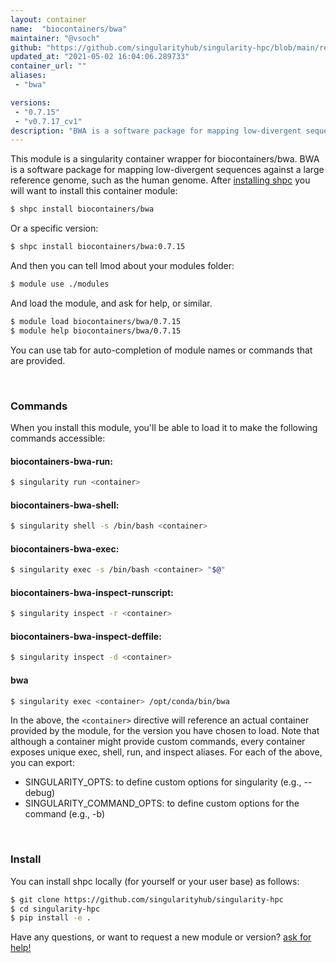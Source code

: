 ```yaml
---
layout: container
name:  "biocontainers/bwa"
maintainer: "@vsoch"
github: "https://github.com/singularityhub/singularity-hpc/blob/main/registry/biocontainers/bwa/container.yaml"
updated_at: "2021-05-02 16:04:06.289733"
container_url: ""
aliases:
 - "bwa"

versions:
 - "0.7.15"
 - "v0.7.17_cv1"
description: "BWA is a software package for mapping low-divergent sequences against a large reference genome, such as the human genome."
---
```


This module is a singularity container wrapper for biocontainers/bwa.
BWA is a software package for mapping low-divergent sequences against a large reference genome, such as the human genome.
After [installing shpc](#install) you will want to install this container module:

```bash
$ shpc install biocontainers/bwa
```

Or a specific version:

```bash
$ shpc install biocontainers/bwa:0.7.15
```

And then you can tell lmod about your modules folder:

```bash
$ module use ./modules
```

And load the module, and ask for help, or similar.

```bash
$ module load biocontainers/bwa/0.7.15
$ module help biocontainers/bwa/0.7.15
```

You can use tab for auto-completion of module names or commands that are provided.

<br>

### Commands

When you install this module, you'll be able to load it to make the following commands accessible:

#### biocontainers-bwa-run:

```bash
$ singularity run <container>
```

#### biocontainers-bwa-shell:

```bash
$ singularity shell -s /bin/bash <container>
```

#### biocontainers-bwa-exec:

```bash
$ singularity exec -s /bin/bash <container> "$@"
```

#### biocontainers-bwa-inspect-runscript:

```bash
$ singularity inspect -r <container>
```

#### biocontainers-bwa-inspect-deffile:

```bash
$ singularity inspect -d <container>
```


#### bwa
       
```bash
$ singularity exec <container> /opt/conda/bin/bwa
```



In the above, the `<container>` directive will reference an actual container provided
by the module, for the version you have chosen to load. Note that although a container
might provide custom commands, every container exposes unique exec, shell, run, and
inspect aliases. For each of the above, you can export:

 - SINGULARITY_OPTS: to define custom options for singularity (e.g., --debug)
 - SINGULARITY_COMMAND_OPTS: to define custom options for the command (e.g., -b)

<br>
  
### Install

You can install shpc locally (for yourself or your user base) as follows:

```bash
$ git clone https://github.com/singularityhub/singularity-hpc
$ cd singularity-hpc
$ pip install -e .
```

Have any questions, or want to request a new module or version? [ask for help!](https://github.com/singularityhub/singularity-hpc/issues)